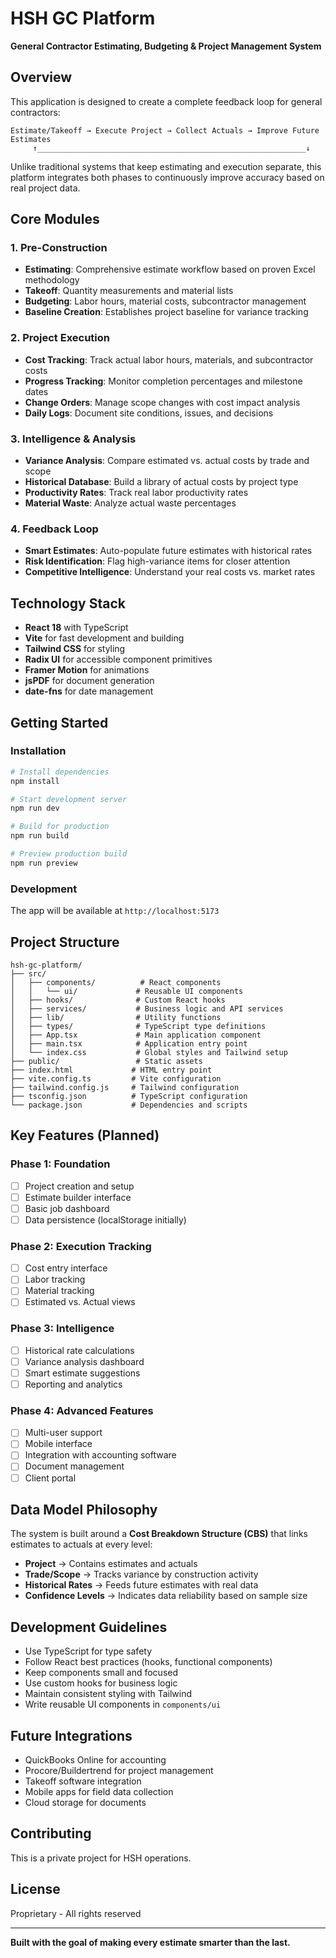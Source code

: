 # HSH GC Platform

**General Contractor Estimating, Budgeting & Project Management System**

## Overview

This application is designed to create a complete feedback loop for general contractors:

```
Estimate/Takeoff → Execute Project → Collect Actuals → Improve Future Estimates
     ↑____________________________________________________________↓
```

Unlike traditional systems that keep estimating and execution separate, this platform integrates both phases to continuously improve accuracy based on real project data.

## Core Modules

### 1. Pre-Construction
- **Estimating**: Comprehensive estimate workflow based on proven Excel methodology
- **Takeoff**: Quantity measurements and material lists
- **Budgeting**: Labor hours, material costs, subcontractor management
- **Baseline Creation**: Establishes project baseline for variance tracking

### 2. Project Execution
- **Cost Tracking**: Track actual labor hours, materials, and subcontractor costs
- **Progress Tracking**: Monitor completion percentages and milestone dates
- **Change Orders**: Manage scope changes with cost impact analysis
- **Daily Logs**: Document site conditions, issues, and decisions

### 3. Intelligence & Analysis
- **Variance Analysis**: Compare estimated vs. actual costs by trade and scope
- **Historical Database**: Build a library of actual costs by project type
- **Productivity Rates**: Track real labor productivity rates
- **Material Waste**: Analyze actual waste percentages

### 4. Feedback Loop
- **Smart Estimates**: Auto-populate future estimates with historical rates
- **Risk Identification**: Flag high-variance items for closer attention
- **Competitive Intelligence**: Understand your real costs vs. market rates

## Technology Stack

- **React 18** with TypeScript
- **Vite** for fast development and building
- **Tailwind CSS** for styling
- **Radix UI** for accessible component primitives
- **Framer Motion** for animations
- **jsPDF** for document generation
- **date-fns** for date management

## Getting Started

### Installation

```bash
# Install dependencies
npm install

# Start development server
npm run dev

# Build for production
npm run build

# Preview production build
npm run preview
```

### Development

The app will be available at `http://localhost:5173`

## Project Structure

```
hsh-gc-platform/
├── src/
│   ├── components/          # React components
│   │   └── ui/             # Reusable UI components
│   ├── hooks/              # Custom React hooks
│   ├── services/           # Business logic and API services
│   ├── lib/                # Utility functions
│   ├── types/              # TypeScript type definitions
│   ├── App.tsx             # Main application component
│   ├── main.tsx            # Application entry point
│   └── index.css           # Global styles and Tailwind setup
├── public/                 # Static assets
├── index.html             # HTML entry point
├── vite.config.ts         # Vite configuration
├── tailwind.config.js     # Tailwind configuration
├── tsconfig.json          # TypeScript configuration
└── package.json           # Dependencies and scripts
```

## Key Features (Planned)

### Phase 1: Foundation
- [ ] Project creation and setup
- [ ] Estimate builder interface
- [ ] Basic job dashboard
- [ ] Data persistence (localStorage initially)

### Phase 2: Execution Tracking
- [ ] Cost entry interface
- [ ] Labor tracking
- [ ] Material tracking
- [ ] Estimated vs. Actual views

### Phase 3: Intelligence
- [ ] Historical rate calculations
- [ ] Variance analysis dashboard
- [ ] Smart estimate suggestions
- [ ] Reporting and analytics

### Phase 4: Advanced Features
- [ ] Multi-user support
- [ ] Mobile interface
- [ ] Integration with accounting software
- [ ] Document management
- [ ] Client portal

## Data Model Philosophy

The system is built around a **Cost Breakdown Structure (CBS)** that links estimates to actuals at every level:

- **Project** → Contains estimates and actuals
- **Trade/Scope** → Tracks variance by construction activity
- **Historical Rates** → Feeds future estimates with real data
- **Confidence Levels** → Indicates data reliability based on sample size

## Development Guidelines

- Use TypeScript for type safety
- Follow React best practices (hooks, functional components)
- Keep components small and focused
- Use custom hooks for business logic
- Maintain consistent styling with Tailwind
- Write reusable UI components in `components/ui`

## Future Integrations

- QuickBooks Online for accounting
- Procore/Buildertrend for project management
- Takeoff software integration
- Mobile apps for field data collection
- Cloud storage for documents

## Contributing

This is a private project for HSH operations.

## License

Proprietary - All rights reserved

---

**Built with the goal of making every estimate smarter than the last.**


